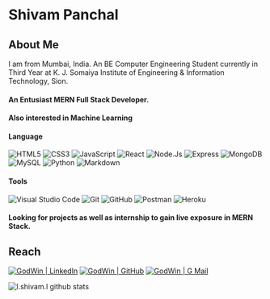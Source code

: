 # Shivam Panchal

<!-- ![GodWin GitHub profile views](https://komarev.com/ghpvc/?username=GodWin1100) -->

## About Me

I am from Mumbai, India.
An BE Computer Engineering Student currently in Third Year at K. J. Somaiya Institute of Engineering & Information Technology, Sion.

#### An Entusiast MERN Full Stack Developer.

#### Also interested in Machine Learning

#### Language

![HTML5](https://img.shields.io/badge/html5-eeeeee?style=for-the-badge&logo=html5&logoColor=white&labelColor=E34F26)
![CSS3](https://img.shields.io/badge/CSS3-eeeeee?style=for-the-badge&logo=css3&logoColor=white&labelColor=1572B6)
![JavaScript](https://img.shields.io/badge/Javascript-eeeeee?style=for-the-badge&logo=javascript&logoColor=F7DF1E&labelColor=000000)
![React](https://img.shields.io/badge/React-eeeeee?style=for-the-badge&logo=react&logoColor=61DAFB&labelColor=20232A)
![Node.Js](https://img.shields.io/badge/Node.Js-eeeeee?style=for-the-badge&logo=node-dot-js&logoColor=339933&labelColor=333)
![Express](https://img.shields.io/badge/Express-eeeeee?style=for-the-badge&logo=express&logoColor=black&labelColor=fefefe)
![MongoDB](https://img.shields.io/badge/Mongo_DB-eeeeee?style=for-the-badge&logo=mongodb&logoColor=47A248&labelColor=fefefe)
![MySQL](https://img.shields.io/badge/MySQL-eeeeee?style=for-the-badge&logo=mysql&logoColor=white&labelColor=4479A1)
![Python](https://img.shields.io/badge/Python-eeeeee?style=for-the-badge&logo=python&logoColor=white&labelColor=3776AB)
![Markdown](https://img.shields.io/badge/Markdown-eeeeee?style=for-the-badge&logo=markdown&logoColor=white&labelColor=black)

#### Tools

![Visual Studio Code](https://img.shields.io/badge/Visual_Studio_Code-eeeeee?style=for-the-badge&logo=visual-studio-code&logoColor=007ACC&labelColor=2C2C32)
![Git](https://img.shields.io/badge/Git-eeeeee?style=for-the-badge&logo=git&logoColor=F05032&labelColor=f0efe7)
![GitHub](https://img.shields.io/badge/Github-eeeeee?style=for-the-badge&logo=github&logoColor=white&labelColor=181717)
![Postman](https://img.shields.io/badge/Postman-eeeeee?style=for-the-badge&logo=postman&logoColor=white&labelColor=FF6C37)
![Heroku](https://img.shields.io/badge/Heroku-eeeeee?style=for-the-badge&logo=heroku&logoColor=white&labelColor=430098)

<!-- ### Live Websites -->
<!-- [<img alt="React" width="26px" src="https://raw.githubusercontent.com/github/explore/80688e429a7d4ef2fca1e82350fe8e3517d3494d/topics/react/react.png" />][react] -->

#### Looking for projects as well as internship to gain live exposure in MERN Stack.

## Reach

[<img alt="GodWin | LinkedIn" src="https://img.shields.io/badge/Shivam_Panchal-eeeeee?style=for-the-badge&logo=linkedin&logoColor=white&labelColor=0A66C2" />][linkedin]
[<img alt="GodWin | GitHub" src="https://img.shields.io/badge/Godwin1100-eeeeee?style=for-the-badge&logo=github&logoColor=white&labelColor=181717" />][github]
[<img alt="GodWin | G Mail" src="https://img.shields.io/badge/shivamjpanchal1@gmail.com-eeeeee?style=for-the-badge&logo=gmail&logoColor=white&labelColor=EA4335" />][gmail]

<!-- ### Currently focusing academics. -->

![l._shivam_.l github stats](https://github-readme-stats.vercel.app/api?username=GodWin1100&count_private=true&show_icons=true&theme=tokyonight)

<!-- ![l._shivam_.l Top Language](https://github-readme-stats.vercel.app/api/top-langs/?username=GodWin1100&layout=compact&theme=tokyonight) -->

[linkedin]: https://www.linkedin.com/in/shivam-panchal-godwin1100
[gmail]: https://www.google.com/intl/en-GB/gmail/about/#

<!-- [react]: https://basicreactbur.web.app/ -->

[github]: https://github.com/GodWin1100
